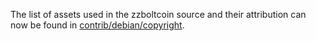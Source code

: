 The list of assets used in the zzboltcoin source and their attribution can now be found in [contrib/debian/copyright](../contrib/debian/copyright).
